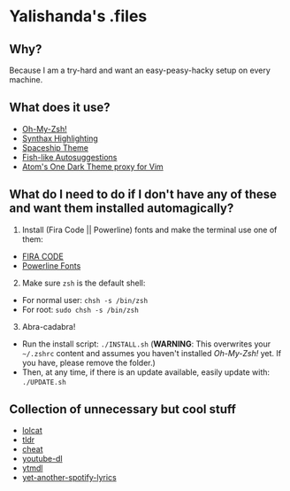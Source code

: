 # Yalishanda's .files

## Why?
Because I am a try-hard and want an easy-peasy-hacky setup on every machine.

## What does it use?
- [Oh-My-Zsh!](https://github.com/robbyrussell/oh-my-zsh)
- [Synthax Highlighting](https://github.com/zsh-users/zsh-syntax-highlighting)
- [Spaceship Theme](https://github.com/denysdovhan/spaceship-prompt)
- [Fish-like Autosuggestions](https://github.com/zsh-users/zsh-autosuggestions)
- [Atom's One Dark Theme proxy for Vim](https://github.com/joshdick/onedark.vim)

## What do I need to do if I don't have any of these and want them installed automagically?
1. Install (Fira Code || Powerline) fonts and make the terminal use one of them:
- [FIRA CODE](https://github.com/tonsky/FiraCode)
- [Powerline Fonts](https://github.com/powerline/fonts/tree/master/SourceCodePro)

2. Make sure `zsh` is the default shell:
- For normal user: `chsh -s /bin/zsh`
- For root: `sudo chsh -s /bin/zsh`

3. Abra-cadabra!
- Run the install script:
`./INSTALL.sh` (**WARNING**: This overwrites your `~/.zshrc` content and assumes you haven't installed *Oh-My-Zsh!* yet. If you have, please remove the folder.)
- Then, at any time, if there is an update available, easily update with:
`./UPDATE.sh`

## Collection of unnecessary but cool stuff
- [lolcat](https://github.com/busyloop/lolcat)
- [tldr](https://github.com/tldr-pages/tldr)
- [cheat](https://github.com/cheat/cheat)
- [youtube-dl](https://github.com/ytdl-org/youtube-dl)
- [ytmdl](https://github.com/deepjyoti30/ytmdl)
- [yet-another-spotify-lyrics](https://github.com/goktug97/yet-another-spotify-lyrics)
